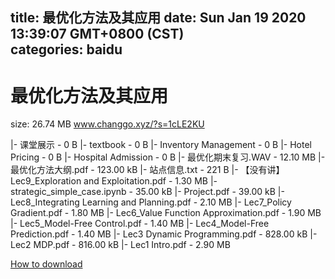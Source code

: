 
title: 最优化方法及其应用
date: Sun Jan 19 2020 13:39:07 GMT+0800 (CST)    
categories: baidu
---

# 最优化方法及其应用
size: 26.74 MB
 www.changgo.xyz/?s=1cLE2KU
 
|- 课堂展示 - 0 B
|- textbook - 0 B
|- Inventory Management - 0 B
|- Hotel Pricing - 0 B
|- Hospital Admission - 0 B
|- 最优化期末复习.WAV - 12.10 MB
|- 最优化方法大纲.pdf - 123.00 kB
|- 站点信息.txt - 221 B
|- 【没有讲】Lec9_Exploration and Exploitation.pdf - 1.30 MB
|- strategic_simple_case.ipynb - 35.00 kB
|- Project.pdf - 39.00 kB
|- Lec8_Integrating Learning and Planning.pdf - 2.10 MB
|- Lec7_Policy Gradient.pdf - 1.80 MB
|- Lec6_Value Function Approximation.pdf - 1.90 MB
|- Lec5_Model-Free Control.pdf - 1.40 MB
|- Lec4_Model-Free Prediction.pdf - 1.40 MB
|- Lec3 Dynamic Programming.pdf - 828.00 kB
|- Lec2 MDP.pdf - 816.00 kB
|- Lec1 Intro.pdf - 2.90 MB

[How to download](https://bpcam.bemobtrk.com/go/2ceec3aa-1ca2-46d6-b9ff-aaa5c184517c?jno=4806)